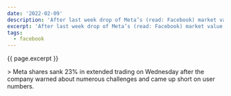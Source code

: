 ```yaml
---
date: '2022-02-09'
description: 'After last week drop of Meta’s (read: Facebook) market value by $230 billion in a single day, an article by CNBC exposed how Facebook is kicking the can down the road, by accusing Apple’s privacy changes to iOS. Kif Leswing reports the true reasons behind the massive plunge.'
excerpt: 'After last week drop of Meta’s (read: Facebook) market value by $230 billion in a single day, <a href="https://www.cnbc.com/2022/02/02/facebook-says-apple-ios-privacy-change-will-cost-10-billion-this-year.html">an article by CNBC</a> exposed how Facebook is kicking the can down the road, by accusing Apple’s privacy changes to iOS. Kif Leswing reports the true reasons behind the massive plunge:'
tags:
  - facebook
---
```

<p class="lead lh-sm">{{ page.excerpt }}</p>
> Meta shares sank 23% in extended trading on Wednesday after the company warned about numerous challenges and came up short on user numbers.